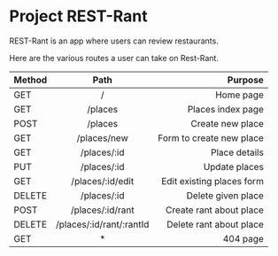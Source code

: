 # Project REST-Rant

REST-Rant is an app where users can review restaurants.

Here are the various routes a user can take on Rest-Rant.

| Method      | Path                    | Purpose                  |
|:------------|:-----------------------:|-------------------------:|
| GET         |     /                   | Home page                |
| GET         |    /places              | Places index page        |
| POST        |    /places              | Create new place         |
| GET         | /places/new             | Form to create new place |
| GET         | /places/:id             | Place details            |
| PUT         | /places/:id             | Update places            |
| GET         |/places/:id/edit         | Edit existing places form|
| DELETE      | /places/:id             | Delete given place       |
| POST        | /places/:id/rant        | Create rant about place  |
| DELETE      | /places/:id/rant/:rantId| Delete rant about place  |
| GET         |       *                 |  404 page                |